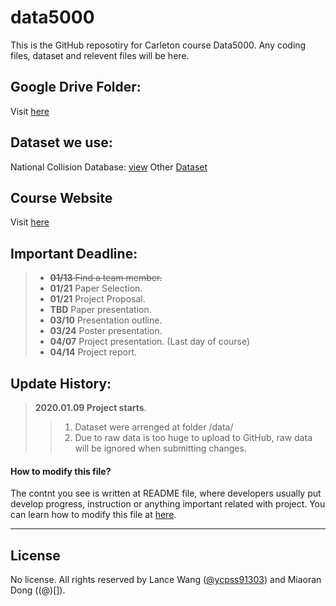 # data5000
This is the GitHub reposotiry for Carleton course Data5000. Any coding files, dataset and relevent files will be here.

## Google Drive Folder:
Visit [here](https://drive.google.com/drive/folders/1fPmk5myTJ0-fFy3vEMhSuxwtxhNGfENu)

## Dataset we use:
National Collision Database: [view](https://open.canada.ca/data/en/dataset/1eb9eba7-71d1-4b30-9fb1-30cbdab7e63a)
Other [Dataset](http://wwwapps2.tc.gc.ca/Saf-Sec-Sur/7/NCDB-BNDC/p.aspx?c=100-0-0&l=en)

## Course Website
Visit [here](http://olgabaysal.com/teaching/winter20/data5000_w20.html)


## Important Deadline:
>- ~~**01/13** Find a team member.~~
>- **01/21** Paper Selection.
>- **01/21** Project Proposal.
>- **TBD** Paper presentation.
>- **03/10** Presentation outline.
>- **03/24** Poster presentation.
>- **04/07** Project presentation. (Last day of course)
>- **04/14** Project report.

## Update History:
> **2020.01.09 Project starts**.
>> 1. Dataset were arrenged at folder /data/
>> 2. Due to raw data is too huge to upload to GitHub, raw data will be ignored when submitting changes.

#### How to modify this file?
The contnt you see is written at README file, where developers usually put develop progress, instruction or anything important related with project. You can learn how to modify this file at [here](https://help.github.com/en/github/writing-on-github/basic-writing-and-formatting-syntax).

***
## License

No license. All rights reserved by Lance Wang ([@ycpss91303](https://github.com/ycpss91303)) and Miaoran Dong ((@)[]).
